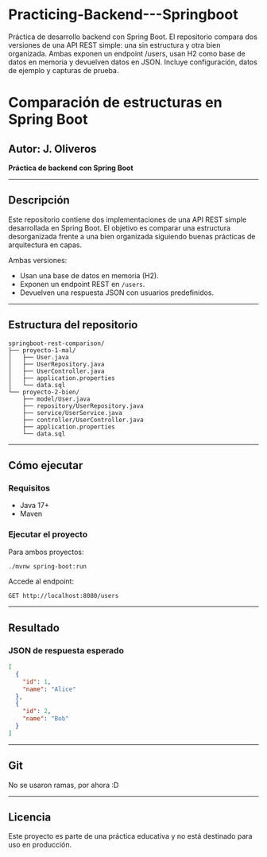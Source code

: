 # Practicing-Backend---Springboot
Práctica de desarrollo backend con Spring Boot. El repositorio compara dos versiones de una API REST simple: una sin estructura y otra bien organizada. Ambas exponen un endpoint /users, usan H2 como base de datos en memoria y devuelven datos en JSON. Incluye configuración, datos de ejemplo y capturas de prueba.

# Comparación de estructuras en Spring Boot

## Autor: J. Oliveros
**Práctica de backend con Spring Boot**

---

## Descripción

Este repositorio contiene dos implementaciones de una API REST simple desarrollada en Spring Boot. El objetivo es comparar una estructura desorganizada frente a una bien organizada siguiendo buenas prácticas de arquitectura en capas.

Ambas versiones:
- Usan una base de datos en memoria (H2).
- Exponen un endpoint REST en `/users`.
- Devuelven una respuesta JSON con usuarios predefinidos.

---

## Estructura del repositorio

```
springboot-rest-comparison/
├── proyecto-1-mal/
│   ├── User.java
│   ├── UserRepository.java
│   ├── UserController.java
│   ├── application.properties
│   └── data.sql
└── proyecto-2-bien/
    ├── model/User.java
    ├── repository/UserRepository.java
    ├── service/UserService.java
    ├── controller/UserController.java
    ├── application.properties
    └── data.sql
```

---

## Cómo ejecutar

### Requisitos

- Java 17+
- Maven

### Ejecutar el proyecto

Para ambos proyectos:

```bash
./mvnw spring-boot:run
```

Accede al endpoint:

```
GET http://localhost:8080/users
```

---

## Resultado

### JSON de respuesta esperado

```json
[
  {
    "id": 1,
    "name": "Alice"
  },
  {
    "id": 2,
    "name": "Bob"
  }
]
```

---

## Git

No se usaron ramas, por ahora :D

---

## Licencia

Este proyecto es parte de una práctica educativa y no está destinado para uso en producción.
